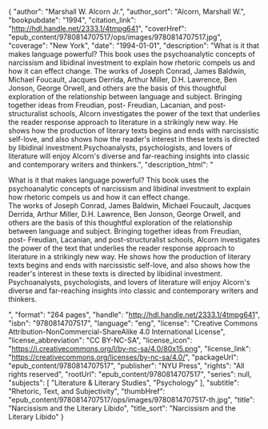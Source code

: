 {
  "author": "Marshall W. Alcorn Jr.",
  "author_sort": "Alcorn, Marshall W.",
  "bookpubdate": "1994",
  "citation_link": "http://hdl.handle.net/2333.1/4tmpg641",
  "coverHref": "epub_content/9780814707517/ops/images/9780814707517.jpg",
  "coverage": "New York",
  "date": "1994-01-01",
  "description": "What is it that makes language powerful?  This book uses the psychoanalytic concepts of narcissism and libidinal investment to explain how rhetoric compels us and how it can effect change. The works of Joseph Conrad, James Baldwin, Michael Foucault, Jacques Derrida, Arthur Miller, D.H. Lawrence, Ben Jonson, George Orwell, and others are the basis of this thoughtful exploration of the relationship between language and subject. Bringing together ideas from Freudian, post- Freudian, Lacanian, and post-structuralist schools, Alcorn investigates the power of the text that underlies the reader response approach to literature in a strikingly new way. He shows how the production of literary texts begins and ends with narcissistic self-love, and also shows how the reader's interest in these texts is directed by libidinal investment.Psychoanalysts, psychologists, and lovers of literature will enjoy Alcorn's diverse and far-reaching insights into classic and contemporary writers and thinkers.",
  "description_html": "<p>What is it that makes language powerful?  This book uses the psychoanalytic concepts of narcissism and libidinal investment to explain how rhetoric compels us and how it can effect change.<br> The works of Joseph Conrad, James Baldwin, Michael Foucault, Jacques Derrida, Arthur Miller, D.H. Lawrence, Ben Jonson, George Orwell, and others are the basis of this thoughtful exploration of the relationship between language and subject. Bringing together ideas from Freudian, post- Freudian, Lacanian, and post-structuralist schools, Alcorn investigates the power of the text that underlies the reader response approach to literature in a strikingly new way. He shows how the production of literary texts begins and ends with narcissistic self-love, and also shows how the reader's interest in these texts is directed by libidinal investment.<br>Psychoanalysts, psychologists, and lovers of literature will enjoy Alcorn's diverse and far-reaching insights into classic and contemporary writers and thinkers.</p>",
  "format": "264 pages",
  "handle": "http://hdl.handle.net/2333.1/4tmpg641",
  "isbn": "9780814707517",
  "language": "eng",
  "license": "Creative Commons Attribution-NonCommercial-ShareAlike 4.0 International License",
  "license_abbreviation": "CC BY-NC-SA",
  "license_icon": "https://i.creativecommons.org/l/by-nc-sa/4.0/80x15.png",
  "license_link": "https://creativecommons.org/licenses/by-nc-sa/4.0/",
  "packageUrl": "epub_content/9780814707517",
  "publisher": "NYU Press",
  "rights": "All rights reserved",
  "rootUrl": "epub_content/9780814707517",
  "series": null,
  "subjects": [
    "Literature & Literary Studies",
    "Psychology"
  ],
  "subtitle": "Rhetoric, Text, and Subjectivity",
  "thumbHref": "epub_content/9780814707517/ops/images/9780814707517-th.jpg",
  "title": "Narcissism and the Literary Libido",
  "title_sort": "Narcissism and the Literary Libido"
}
